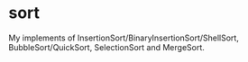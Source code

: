 # sort
My implements of InsertionSort/BinaryInsertionSort/ShellSort, BubbleSort/QuickSort, SelectionSort and MergeSort.
